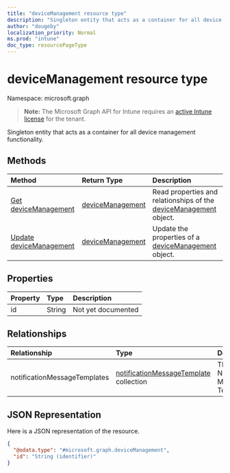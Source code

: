 ```yaml
---
title: "deviceManagement resource type"
description: "Singleton entity that acts as a container for all device management functionality."
author: "dougeby"
localization_priority: Normal
ms.prod: "intune"
doc_type: resourcePageType
---
```


# deviceManagement resource type

Namespace: microsoft.graph

> **Note:** The Microsoft Graph API for Intune requires an [active Intune license](https://go.microsoft.com/fwlink/?linkid=839381) for the tenant.

Singleton entity that acts as a container for all device management functionality.

## Methods
|Method|Return Type|Description|
|:---|:---|:---|
|[Get deviceManagement](../api/intune-notification-devicemanagement-get.md)|[deviceManagement](../resources/intune-notification-devicemanagement.md)|Read properties and relationships of the [deviceManagement](../resources/intune-notification-devicemanagement.md) object.|
|[Update deviceManagement](../api/intune-notification-devicemanagement-update.md)|[deviceManagement](../resources/intune-notification-devicemanagement.md)|Update the properties of a [deviceManagement](../resources/intune-notification-devicemanagement.md) object.|

## Properties
|Property|Type|Description|
|:---|:---|:---|
|id|String|Not yet documented|

## Relationships
|Relationship|Type|Description|
|:---|:---|:---|
|notificationMessageTemplates|[notificationMessageTemplate](../resources/intune-notification-notificationmessagetemplate.md) collection|The Notification Message Templates.|

## JSON Representation
Here is a JSON representation of the resource.
<!-- {
  "blockType": "resource",
  "keyProperty": "id",
  "@odata.type": "microsoft.graph.deviceManagement"
}
-->
``` json
{
  "@odata.type": "#microsoft.graph.deviceManagement",
  "id": "String (identifier)"
}
```




